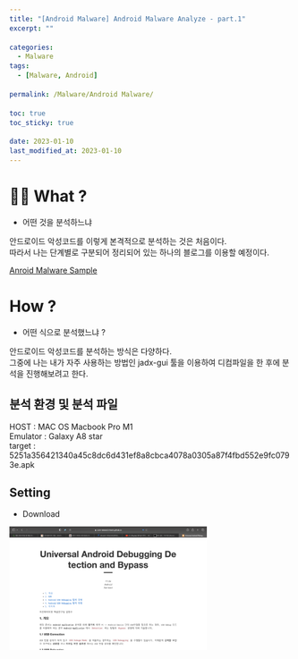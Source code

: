 ```yaml
---
title: "[Android Malware] Android Malware Analyze - part.1"
excerpt: ""

categories:
  - Malware
tags:
  - [Malware, Android]

permalink: /Malware/Android Malware/

toc: true
toc_sticky: true

date: 2023-01-10
last_modified_at: 2023-01-10
---
```


# ☝🏻 What ?
- 어떤 것을 분석하느냐

안드로이드 악성코드를 이렇게 본격적으로 분석하는 것은 처음이다. <br>
따라서 나는 단계별로 구분되어 정리되어 있는 하나의 블로그를 이용할 예정이다.

[Anroid Malware Sample](https://maldroid.github.io/android-malware-samples/)

# How ?
- 어떤 식으로 분석했느냐 ?

안드로이드 악성코드를 분석하는 방식은 다양하다. <br>
그중에 나는 내가 자주 사용하는 방법인 jadx-gui 툴을 이용하여 디컴파일을 한 후에 분석을 진행해보려고 한다.

## 분석 환경 및 분석 파일
HOST : MAC OS Macbook Pro M1 <br>
Emulator : Galaxy A8 star <br>
target : 5251a356421340a45c8dc6d431ef8a8cbca4078a0305a87f4fbd552e9fc0793e.apk

## Setting
- Download

<div>
    <img src="/assets/images/Download.png" alt=" " width="70%" min-width="700px" itemprop="image">
</div>

